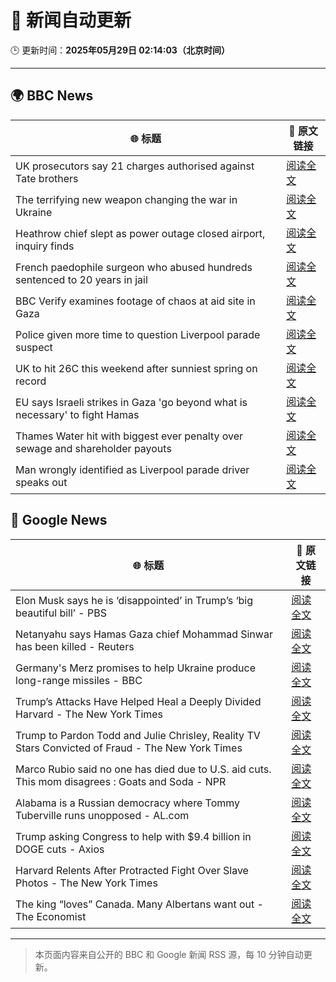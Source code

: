 # 🧠 新闻自动更新

🕒 更新时间：**2025年05月29日 02:14:03（北京时间）**

---

## 🌍 BBC News

| 🌐 标题 | 🔗 原文链接 |
|--------|-------------|
| UK prosecutors say 21 charges authorised against Tate brothers | [阅读全文](https://www.bbc.com/news/articles/ckg41g1140po) |
| The terrifying new weapon changing the war in Ukraine | [阅读全文](https://www.bbc.com/news/articles/ckgn47e5qyno) |
| Heathrow chief slept as power outage closed airport, inquiry finds | [阅读全文](https://www.bbc.com/news/articles/c62n0y3nepzo) |
| French paedophile surgeon who abused hundreds sentenced to 20 years in jail | [阅读全文](https://www.bbc.com/news/articles/cvgdkyge198o) |
| BBC Verify examines footage of chaos at aid site in Gaza | [阅读全文](https://www.bbc.com/news/videos/cvgdkgmn3yxo) |
| Police given more time to question Liverpool parade suspect | [阅读全文](https://www.bbc.com/news/articles/c9wgvzyngn4o) |
| UK to hit 26C this weekend after sunniest spring on record | [阅读全文](https://www.bbc.com/weather/articles/c0eqxjjvxw7o) |
| EU says Israeli strikes in Gaza 'go beyond what is necessary' to fight Hamas | [阅读全文](https://www.bbc.com/news/articles/cj937k0wg3do) |
| Thames Water hit with biggest ever penalty over sewage and shareholder payouts | [阅读全文](https://www.bbc.com/news/articles/cgeg5vy9q8eo) |
| Man wrongly identified as Liverpool parade driver speaks out | [阅读全文](https://www.bbc.com/news/articles/cdedg865725o) |

## 📰 Google News

| 🌐 标题 | 🔗 原文链接 |
|--------|-------------|
| Elon Musk says he is ‘disappointed’ in Trump’s ‘big beautiful bill’ - PBS | [阅读全文](https://news.google.com/rss/articles/CBMiogFBVV95cUxPUTJja2xlLTl2anQxVFNjcnliY1ZOZ3JnSFpEZmlyRU1uNy1LOTBjTFFpN3A4VTRVeGpiZEFDU2tKQUx1SjJFS1dKaFhjMHdyN0c2ZDNIN2UyRURZZmRCcWYtbWJId2p6cUlXX0R4UGFuQmxCMlRHZXJ0dW5VbnlzN0tTUFAxcXpINU5PZjgwSElaZmQzZEJOOENQYTNKYVBTOXc?oc=5) |
| Netanyahu says Hamas Gaza chief Mohammad Sinwar has been killed - Reuters | [阅读全文](https://news.google.com/rss/articles/CBMivgFBVV95cUxOVmxnQ01hNXVXN1lUZllCTXY3bXNvM1RETTE3U3FqZnNYTmZ5Z0xRZXRlQ0tNMnp5azZXS3BVTW1sVHZEeDdqWXpXakhqY3VnaUw2NEFLWTRwZkxkVWJRcHExeUZtaHkwdG56dkowUG55RHNDZmwxak40cDdGenpzWlRnU0JVVVJBMi1Xc3VtTnY4RThYV0hOOG1JUDJRLVZua2ZndG11UVRlekxrT0VJYWhDU0hqMlRoSDBfcFRB?oc=5) |
| Germany's Merz promises to help Ukraine produce long-range missiles - BBC | [阅读全文](https://news.google.com/rss/articles/CBMiWkFVX3lxTE41M2V2T0c2eFRGbGRkQ2xienFLUjJJZGUyUG96UWhNN3Z2XzA3d3htNllOTG1oUTRLQ1FhSFJQZ244ZVpNRGEyUjJtT1FxT3JKN1YyaHdoN1gzQdIBX0FVX3lxTE5SVDQ1SGtSM0R6WmRkWW41dzJTQ2ppS082amx3Z3NzM3dvaTlsNnF3dG02bW1iSmxzNVRGU1ZoNk55LUxkcW9OY3BhTHpMTmlNMk9KWVp0Y3V6ZFc0T0Fv?oc=5) |
| Trump’s Attacks Have Helped Heal a Deeply Divided Harvard - The New York Times | [阅读全文](https://news.google.com/rss/articles/CBMihAFBVV95cUxNN2VuVVQxQnlXdzhRNHpOSjJYMFhfQklTTTduYW5iNjdwMkZRYUUwZ0wxN2tOYlF0TmJ6RThzRmI0V1hfOE4wRFc1LUJMX1VTbHp2ZjEtdWIwS25WazZKNV9KXzQ0dUd6cXZRY05OMUZJS3Rob24yX1ZQNHhhdW01V3pudUE?oc=5) |
| Trump to Pardon Todd and Julie Chrisley, Reality TV Stars Convicted of Fraud - The New York Times | [阅读全文](https://news.google.com/rss/articles/CBMifkFVX3lxTE1VWjlrU3RXbTdqNU5vRkQxSEdLX3R2NkNOTUtHWF9sSm1qQzNPOHdZWmR5M2ctSFdsWjhNOUVmc1F2cHhhLXBWRnI2MWt1VzJVZm1Hc2Y4aGNiNXhaeVl1WXhYVVV5a2VScmxWQWVCektkM1FEakpiNXpJNTRUUQ?oc=5) |
| Marco Rubio said no one has died due to U.S. aid cuts. This mom disagrees : Goats and Soda - NPR | [阅读全文](https://news.google.com/rss/articles/CBMirgFBVV95cUxOaHRDUGppN2tFa2dwaXBkRTRJS0l5bVdkb1R6cmZBM0pWTUxwa3VPQmdlRl9aUGQ4bHFuekp4TzZwa1diNWdLbnk5MzV3UGlVSUM2VGV0c3dLSTJoOVBQc2NDRHlvZ2F2VzlmSFQ5SWhabGJkbDVYZlI4WEI1UDc1bHl0WnpER3FIekRwZVI0YWd0QnIyd3dTeHJVQXUyNWJlRmlQNllTNHBDWTc2NFE?oc=5) |
| Alabama is a Russian democracy where Tommy Tuberville runs unopposed - AL.com | [阅读全文](https://news.google.com/rss/articles/CBMiqAFBVV95cUxPdkxubVVkVmMzbVNfLXhqQzhyT1k0R3FZRjVyTUVIa0UtVVdmcEVwNGxKZzZNOGZibk1waGVwRmFWUFVNNlVqT0djUmExOEpMLVllODZNa19QMHNGU0JDb29iMWhmT3FUMVpaQlVtaVJsdFNmU0lKWkZTZW4yVy1QV0x1ZzJDYVhrTnI1Um1wVGVnY2ZDanFQWW9iR2dva3RCSlNLOHBhOFo?oc=5) |
| Trump asking Congress to help with $9.4 billion in DOGE cuts - Axios | [阅读全文](https://news.google.com/rss/articles/CBMifkFVX3lxTE5mSEVySVVyWGZobHIxZFV0VW5uMGZWSmZIN2YwTHlyTnR4SXJFUmFiNGNpNkhXNzB3bE9kSjBUdklsS1NtZkdoaVVIRDZiaUhXNk90aGdKdXpvU0RrbGcwTmVuUWRORlRzOU9Nd292a0VIMFRJRGhrbHBmMUxYQQ?oc=5) |
| Harvard Relents After Protracted Fight Over Slave Photos - The New York Times | [阅读全文](https://news.google.com/rss/articles/CBMiiAFBVV95cUxOOW9KOWl5QzV6LUNzWUFQUDZ2S3RROEVfTjJPT1BTbmxVZkJDNEl3WmdqTjJ5RGpxNThfTFdnWGg2b0pjbnYyeFIwNnhwd1RaZFZVWVFscnBaMVB3ZG5OOUd1VTJvdTh4bS1KVHc2NF9zTHNSQVFMWlREMmFlNE5IbG82VXNadFY3?oc=5) |
| The king “loves” Canada. Many Albertans want out - The Economist | [阅读全文](https://news.google.com/rss/articles/CBMimwFBVV95cUxQRjJXbmxKR09SV09NWUF5ZzlSdThMZHJHdkZfU2VHY1hDRVRlX0g3Z1UxNGRIWVNyMDgyMmFCYUNPekRrS1d1WUhhaTlPYk9yWUVfSVJiQkg0VnpNZWJOUkxqM3FiQjRTMnRDUGZ4dlpXZUFGaFBHeENLT0ZVTDNaV1NTaHpUaXVxX2diYTVnbXRQZTZpb19YTV9wQQ?oc=5) |

---
> 本页面内容来自公开的 BBC 和 Google 新闻 RSS 源，每 10 分钟自动更新。